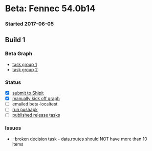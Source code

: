 # Beta: Fennec 54.0b14

### Started 2017-06-05

## Build 1

### Beta Graph
- [task group 1](https://tools.taskcluster.net/push-inspector/#/rc1MDdBJToeHMLCQYbi8fA)
- [task group 2](https://tools.taskcluster.net/push-inspector/#/Lu0Im3L8StGJWEbvsekJcA)

### Status
- [x] [submit to Shipit](https://wiki.mozilla.org/Release:Release_Automation_on_Mercurial:Starting_a_Release#Submit_to_Ship_It)
- [x] [manually kick off graph](https://github.com/mozilla/releasewarrior/blob/master/how-tos/fennec-temp-relpro.md#start-off-the-fennec-graph)
- [ ] emailed beta-localtest
- [ ] [run pushapk](https://github.com/mozilla/releasewarrior/blob/master/how-tos/fennec-temp-relpro.md#run-pushapk-manually)
- [ ] [published release tasks](https://wiki.mozilla.org/Release:Release_Automation_on_Mercurial:Updates_through_Shipping#Post-release_tasks)

### Issues
- <asasaki>: broken decision task - data.routes should NOT have more than 10 items


